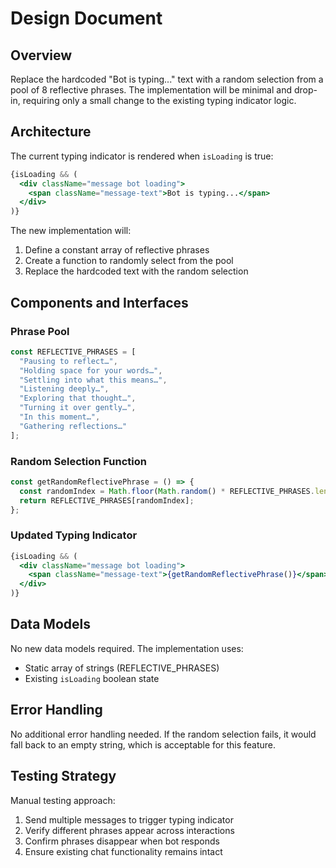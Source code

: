 # Design Document

## Overview

Replace the hardcoded "Bot is typing..." text with a random selection from a pool of 8 reflective phrases. The implementation will be minimal and drop-in, requiring only a small change to the existing typing indicator logic.

## Architecture

The current typing indicator is rendered when `isLoading` is true:
```jsx
{isLoading && (
  <div className="message bot loading">
    <span className="message-text">Bot is typing...</span>
  </div>
)}
```

The new implementation will:
1. Define a constant array of reflective phrases
2. Create a function to randomly select from the pool
3. Replace the hardcoded text with the random selection

## Components and Interfaces

### Phrase Pool
```javascript
const REFLECTIVE_PHRASES = [
  "Pausing to reflect…",
  "Holding space for your words…", 
  "Settling into what this means…",
  "Listening deeply…",
  "Exploring that thought…",
  "Turning it over gently…",
  "In this moment…",
  "Gathering reflections…"
];
```

### Random Selection Function
```javascript
const getRandomReflectivePhrase = () => {
  const randomIndex = Math.floor(Math.random() * REFLECTIVE_PHRASES.length);
  return REFLECTIVE_PHRASES[randomIndex];
};
```

### Updated Typing Indicator
```jsx
{isLoading && (
  <div className="message bot loading">
    <span className="message-text">{getRandomReflectivePhrase()}</span>
  </div>
)}
```

## Data Models

No new data models required. The implementation uses:
- Static array of strings (REFLECTIVE_PHRASES)
- Existing `isLoading` boolean state

## Error Handling

No additional error handling needed. If the random selection fails, it would fall back to an empty string, which is acceptable for this feature.

## Testing Strategy

Manual testing approach:
1. Send multiple messages to trigger typing indicator
2. Verify different phrases appear across interactions
3. Confirm phrases disappear when bot responds
4. Ensure existing chat functionality remains intact